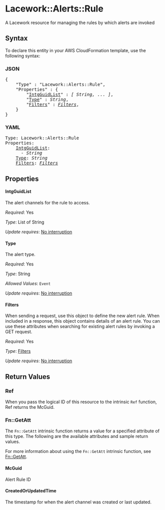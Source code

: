 # Lacework::Alerts::Rule

A Lacework resource for managing the rules by which alerts are invoked

## Syntax

To declare this entity in your AWS CloudFormation template, use the following syntax:

### JSON

<pre>
{
    "Type" : "Lacework::Alerts::Rule",
    "Properties" : {
        "<a href="#intgguidlist" title="IntgGuidList">IntgGuidList</a>" : <i>[ String, ... ]</i>,
        "<a href="#type" title="Type">Type</a>" : <i>String</i>,
        "<a href="#filters" title="Filters">Filters</a>" : <i><a href="filters.md">Filters</a></i>,
    }
}
</pre>

### YAML

<pre>
Type: Lacework::Alerts::Rule
Properties:
    <a href="#intgguidlist" title="IntgGuidList">IntgGuidList</a>: <i>
      - String</i>
    <a href="#type" title="Type">Type</a>: <i>String</i>
    <a href="#filters" title="Filters">Filters</a>: <i><a href="filters.md">Filters</a></i>
</pre>

## Properties

#### IntgGuidList

The alert channels for the rule to access.

_Required_: Yes

_Type_: List of String

_Update requires_: [No interruption](https://docs.aws.amazon.com/AWSCloudFormation/latest/UserGuide/using-cfn-updating-stacks-update-behaviors.html#update-no-interrupt)

#### Type

The alert type.

_Required_: Yes

_Type_: String

_Allowed Values_: <code>Event</code>

_Update requires_: [No interruption](https://docs.aws.amazon.com/AWSCloudFormation/latest/UserGuide/using-cfn-updating-stacks-update-behaviors.html#update-no-interrupt)

#### Filters

When sending a request, use this object to define the new alert rule. When included in a response, this object contains details of an alert rule. You can use these attributes when searching for existing alert rules by invoking a GET request.

_Required_: Yes

_Type_: <a href="filters.md">Filters</a>

_Update requires_: [No interruption](https://docs.aws.amazon.com/AWSCloudFormation/latest/UserGuide/using-cfn-updating-stacks-update-behaviors.html#update-no-interrupt)

## Return Values

### Ref

When you pass the logical ID of this resource to the intrinsic `Ref` function, Ref returns the McGuid.

### Fn::GetAtt

The `Fn::GetAtt` intrinsic function returns a value for a specified attribute of this type. The following are the available attributes and sample return values.

For more information about using the `Fn::GetAtt` intrinsic function, see [Fn::GetAtt](https://docs.aws.amazon.com/AWSCloudFormation/latest/UserGuide/intrinsic-function-reference-getatt.html).

#### McGuid

Alert Rule ID

#### CreatedOrUpdatedTime

The timestamp for when the alert channel was created or last updated.

